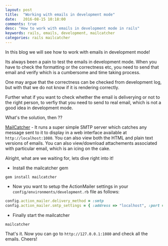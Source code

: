 ```yaml
---
layout: post
title:  "Working with emails in development mode"
date:   2016-08-15 10:18:00
comments: true
desc: "How to work with emails in development mode in rails"
keywords: rails, emails, development, mailcatcher
categories: rails mailcatcher
---
```


In this blog we will see how to work with emails in development mode!

Its always been a pain to test the emails in development mode. When you have to check the formatting or the correctness etc, you need to send that email and verify which is a cumbersome and time taking process. 

One may argue that the correctness can be checked from development log, but with that we do not know if it is rendering correctly. 

Further what if you want to check whether the email is deliverying or not to the right person, to verfiy that you need to send to real email, which is not a good idea in development mode.

What's the solution, then ?? 

[MailCatcher][gem_link] - It runs a super simple SMTP server which catches any message sent to it to display in a web interface available at `http://localhost:1080`. 
You can also view both the HTML and plain text versions of emails. You can also view/download attachements associated with particular email, which is an icing on the cake. 

Alright, what are we waiting for, lets dive right into it!

- Install the mailcatcher gem

`gem install mailcatcher`

- Now you want to setup the ActionMailer settings in your `config/environments/development.rb` file as follows:

```ruby
config.action_mailer.delivery_method = :smtp
config.action_mailer.smtp_settings = { :address => "localhost", :port => 1025 }
```

- Finally start the mailcatcher 

`mailcatcher`

That's it. Now you can go to `http://127.0.0.1:1080` and check all the emails. Cheers!

[gem_link]: https://mailcatcher.me/